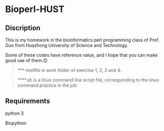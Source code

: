 # Bioperl-HUST
  
  
  
## Discription
   This is my homework in the bioinformatics perl programming class of Prof. Guo from Huazhong University of Science and Technology.
   
   Some of these codes have reference value, and I hope that you can make good use of them.:blush:
  
>   ***-testfile is work folder of exercise 1, 2, 3 and 4.
  
>   ****.sh is a linux command line script file, corresponding to the linux command practice in the job
  
  
## Requirements
  
   python 3
  
   Biopython
  

